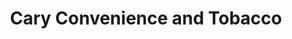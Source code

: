 ---
title: "Cary Convenience and Tobacco"
url: /cary/cary-convenience-and-tobacco/
shop: convenience
---